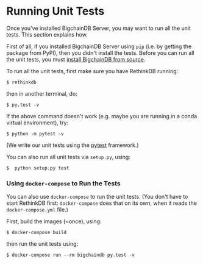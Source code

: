 # Running Unit Tests

Once you've installed BigchainDB Server, you may want to run all the unit tests. This section explains how.

First of all, if you installed BigchainDB Server using `pip` (i.e. by getting the package from PyPI), then you didn't install the tests. Before you can run all the unit tests, you must [install BigchainDB from source](installing-server.html#how-to-install-bigchaindb-from-source).

To run all the unit tests, first make sure you have RethinkDB running:
```text
$ rethinkdb
```

then in another terminal, do:
```text
$ py.test -v
```

If the above command doesn't work (e.g. maybe you are running in a conda virtual environment), try:
```text
$ python -m pytest -v
```

(We write our unit tests using the [pytest](http://pytest.org/latest/) framework.)

You can also run all unit tests via `setup.py`, using:
```text
$  python setup.py test
```

### Using `docker-compose` to Run the Tests

You can also use `docker-compose` to run the unit tests. (You don't have to start RethinkDB first: `docker-compose` does that on its own, when it reads the `docker-compose.yml` file.)

First, build the images (~once), using:
```text
$ docker-compose build
```

then run the unit tests using:
```text
$ docker-compose run --rm bigchaindb py.test -v
```
